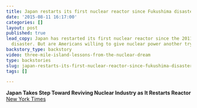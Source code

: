 ```yaml
---
title: Japan restarts its first nuclear reactor since Fukushima disaster
date: '2015-08-11 16:17:00'
categories: []
layout: post
published: true
lead_copy: Japan has restarted its first nuclear reactor since the 2011 Fukushima
  disaster. But are Americans willing to give nuclear power another try?
backstory_type: backstory
video: three-mile-island-lessons-from-the-nuclear-dream
type: backstories
slug: japan-restarts-its-first-nuclear-reactor-since-fukushima-disaster
tags: []

---
```

**Japan Takes Step Toward Reviving Nuclear Industry as It Restarts Reactor**
[New York Times](http://www.nytimes.com/2015/08/12/world/asia/japan-restarts-a-nuclear-plant-in-step-toward-reviving-industry.html)

